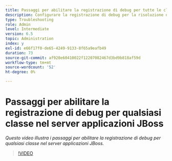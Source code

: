 ```yaml
---
title: Passaggi per abilitare la registrazione di debug per tutte le classi nel server applicazioni JBoss
description: Configurare la registrazione di debug per la risoluzione dei problemi relativi al server applicazioni JBoss
type: Troubleshooting
role: Admin
level: Intermediate
version: 6.5
topic: Administration
index: y
exl-id: e66f17f0-de65-4249-9133-8f65a9eafb49
duration: 73
source-git-commit: af928e60410022f12207082467d3bd9b818af59d
workflow-type: tm+mt
source-wordcount: '52'
ht-degree: 0%

---
```


# Passaggi per abilitare la registrazione di debug per qualsiasi classe nel server applicazioni JBoss

*Questo video illustra i passaggi per abilitare la registrazione di debug per qualsiasi classe nel server applicazioni JBoss.*

>[!VIDEO](https://video.tv.adobe.com/v/335522?quality=12&learn=on)

